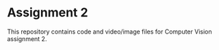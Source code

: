 # Assignment 2

This repository contains code and video/image files for Computer Vision assignment 2.


